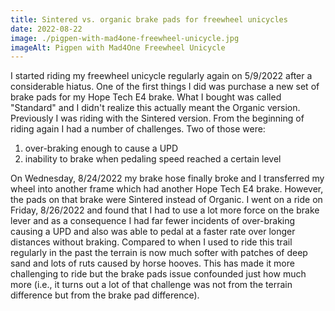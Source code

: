 ```yaml
---
title: Sintered vs. organic brake pads for freewheel unicycles
date: 2022-08-22
image: ./pigpen-with-mad4one-freewheel-unicycle.jpg
imageAlt: Pigpen with Mad4One Freewheel Unicycle
---
```


I started riding my freewheel unicycle regularly again on 5/9/2022 after a considerable hiatus. One of the first things I did was purchase a new set of brake pads for my Hope Tech E4 brake. What I bought was called "Standard" and I didn't realize this actually meant the Organic version. Previously I was riding with the Sintered version. From the beginning of riding again I had a number of challenges. Two of those were:

1. over-braking enough to cause a UPD
2. inability to brake when pedaling speed reached a certain level

On Wednesday, 8/24/2022 my brake hose finally broke and I transferred my wheel into another frame which had another Hope Tech E4 brake. However, the pads on that brake were Sintered instead of Organic. I went on a ride on Friday, 8/26/2022 and found that I had to use a lot more force on the brake lever and as a consequence I had far fewer incidents of over-braking causing a UPD and also was able to pedal at a faster rate over longer distances without braking. Compared to when I used to ride this trail regularly in the past the terrain is now much softer with patches of deep sand and lots of ruts caused by horse hooves. This has made it more challenging to ride but the brake pads issue confounded just how much more (i.e., it turns out a lot of that challenge was not from the terrain difference but from the brake pad difference).
